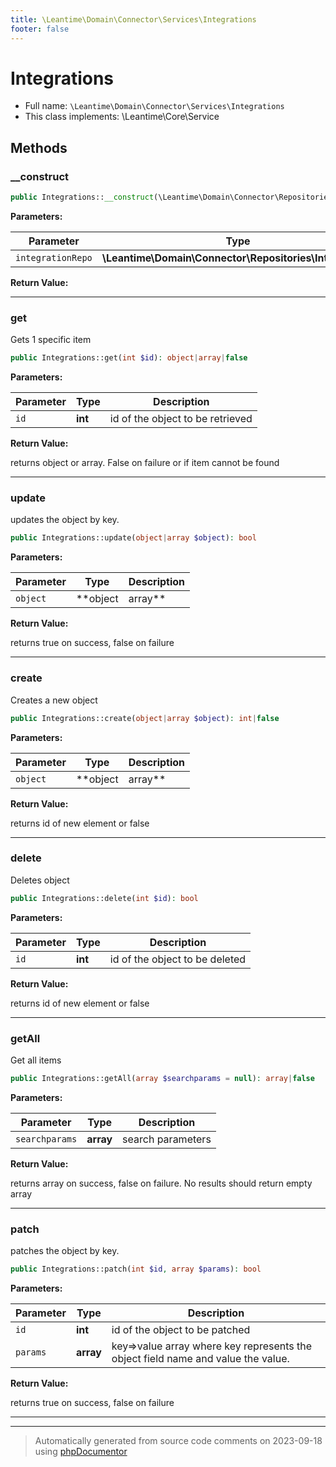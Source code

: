 ```yaml
---
title: \Leantime\Domain\Connector\Services\Integrations
footer: false
---
```


# Integrations





* Full name: `\Leantime\Domain\Connector\Services\Integrations`
* This class implements: \Leantime\Core\Service



## Methods

### __construct



```php
public Integrations::__construct(\Leantime\Domain\Connector\Repositories\Integrations $integrationRepo): mixed
```








**Parameters:**

| Parameter | Type | Description |
|-----------|------|-------------|
| `integrationRepo` | **\Leantime\Domain\Connector\Repositories\Integrations** |  |


**Return Value:**





---
### get

Gets 1 specific item

```php
public Integrations::get(int $id): object|array|false
```








**Parameters:**

| Parameter | Type | Description |
|-----------|------|-------------|
| `id` | **int** | id of the object to be retrieved |


**Return Value:**

returns object or array. False on failure or if item cannot be found



---
### update

updates the object by key.

```php
public Integrations::update(object|array $object): bool
```








**Parameters:**

| Parameter | Type | Description |
|-----------|------|-------------|
| `object` | **object|array** | expects the entire object to be updated as object or array |


**Return Value:**

returns true on success, false on failure



---
### create

Creates a new object

```php
public Integrations::create(object|array $object): int|false
```








**Parameters:**

| Parameter | Type | Description |
|-----------|------|-------------|
| `object` | **object|array** | object or array to be created |


**Return Value:**

returns id of new element or false



---
### delete

Deletes object

```php
public Integrations::delete(int $id): bool
```








**Parameters:**

| Parameter | Type | Description |
|-----------|------|-------------|
| `id` | **int** | id of the object to be deleted |


**Return Value:**

returns id of new element or false



---
### getAll

Get all items

```php
public Integrations::getAll(array $searchparams = null): array|false
```








**Parameters:**

| Parameter | Type | Description |
|-----------|------|-------------|
| `searchparams` | **array** | search parameters |


**Return Value:**

returns array on success, false on failure. No results should return empty array



---
### patch

patches the object by key.

```php
public Integrations::patch(int $id, array $params): bool
```








**Parameters:**

| Parameter | Type | Description |
|-----------|------|-------------|
| `id` | **int** | id of the object to be patched |
| `params` | **array** | key=&gt;value array where key represents the object field name and value the value. |


**Return Value:**

returns true on success, false on failure



---


---
> Automatically generated from source code comments on 2023-09-18 using [phpDocumentor](http://www.phpdoc.org/)
